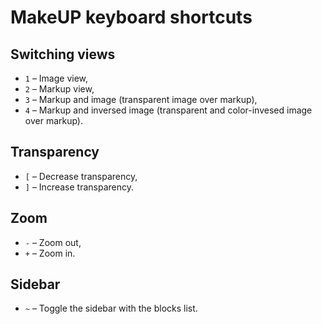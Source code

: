 # MakeUP keyboard shortcuts

## Switching views

* `1` – Image view,
* `2` – Markup view,
* `3` – Markup and image (transparent image over markup),
* `4` – Markup and inversed image (transparent and color-invesed image over markup).

## Transparency

* `[` – Decrease transparency,
* `]` – Increase transparency.

## Zoom

* `-` – Zoom out,
* `+` – Zoom in.

## Sidebar

* `~` – Toggle the sidebar with the blocks list.
